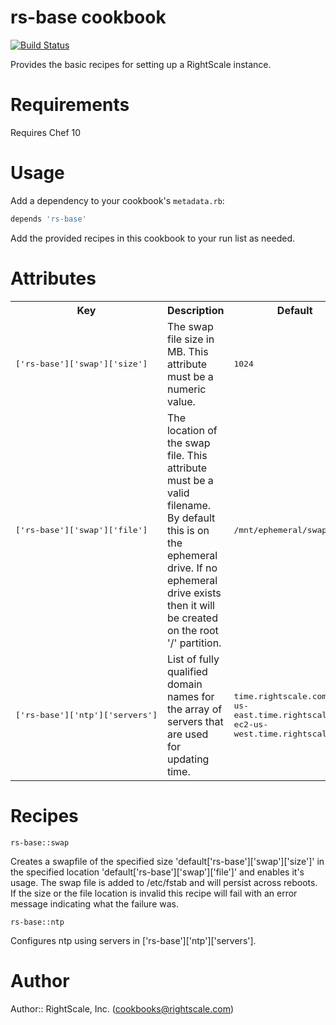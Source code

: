 # rs-base cookbook

[![Build Status](https://travis-ci.org/rightscale-cookbooks/rs-base.png?branch=master)](https://travis-ci.org/rightscale-cookbooks/rs-base)

Provides the basic recipes for setting up a RightScale instance.

# Requirements

Requires Chef 10

# Usage

Add a dependency to your cookbook's `metadata.rb`:

```ruby
depends 'rs-base'
```

Add the provided recipes in this cookbook to your run list as needed.

# Attributes

<table>
  <tr>
    <th>Key</th>
    <th>Description</th>
    <th>Default</th>
  </tr>
  <tr>
    <td nowrap><tt>['rs-base']['swap']['size']</tt></td>
    <td>The swap file size in MB.  This attribute must be a numeric value.</td>
    <td><tt>1024</tt></td>
  </tr>
  <tr>
    <td nowrap><tt>['rs-base']['swap']['file']</tt></td>
    <td>The location of the swap file.  This attribute must be a valid filename.  By default
        this is on the ephemeral drive.  If no ephemeral drive exists then it will be created
        on the root '/' partition.</td>
    <td><tt>/mnt/ephemeral/swapfile</tt></td>
  </tr>
  <tr>
    <td nowrap><tt>['rs-base']['ntp']['servers']</tt></td>
    <td>List of fully qualified domain names for the array of servers that are used for updating time.</td>
    <td><tt>time.rightscale.com, ec2-us-east.time.rightscale.com, ec2-us-west.time.rightscale.com</tt></td>
  </tr>
</table>

# Recipes

`rs-base::swap`

Creates a swapfile of the specified size 'default['rs-base']['swap']['size']' in the
specified location 'default['rs-base']['swap']['file']' and enables it's usage.
The swap file is added to /etc/fstab and will persist across reboots.  If the size or the
file location is invalid this recipe will fail with an error message indicating what the
failure was.

`rs-base::ntp`

Configures ntp using servers in ['rs-base']['ntp']['servers'].

# Author

Author:: RightScale, Inc. (<cookbooks@rightscale.com>)
